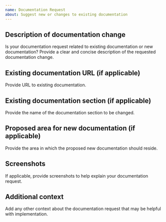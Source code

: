 ```yaml
---
name: Documentation Request
about: Suggest new or changes to existing documentation
---
```

 <!-- 
  Please read contribution guidelines first: <to be added>
-->

## Description of documentation change
Is your documentation request related to existing documentation or new documentation? Provide a clear and concise description of the requested documentation change.

## Existing documentation URL (if applicable)
Provide URL to existing documentation.

## Existing documentation section (if applicable)
Provide the name of the documentation section to be changed.

## Proposed area for new documentation (if applicable)
Provide the area in which the proposed new documentation should reside.

## Screenshots
If applicable, provide screenshots to help explain your documentation request.

## Additional context
Add any other context about the documentation request that may be helpful with implementation.

